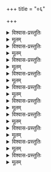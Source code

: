 +++
title = "०६"

+++

<details><summary>विश्वास-प्रस्तुतिः</summary>

आद्ये तु षष्ठशतकस्य मुनिस्तथार्तो  
नारीसमाधिम् अधिगम्य निजाम् अवस्थाम् ।  
अर्चा हरिम् कमपि पक्षिभिः अन्तिकस्थैः  
आपन्नरक्षणसदीक्षम् अबोधयत् सः ॥ ६–१ ॥
</details>

<details><summary>मूलम्</summary>

आद्ये तु षष्ठशतकस्य मुनिस्तथार्तो  
नारीसमाधिम् अधिगम्य निजाम् अवस्थाम् ।  
अर्चा हरिम् कमपि पक्षिभिः अन्तिकस्थैः  
आपन्नरक्षणसदीक्षम् अबोधयत् सः ॥ ६–१ ॥
</details>
 

<details><summary>विश्वास-प्रस्तुतिः</summary>

तावद्विलम्बम् असहन् प्रणयेन रोषात्  
कृष्णम् समागतम् अपि त्वरया विनिन्द्य ।  
तेन स्वसङ्गममनोरथिना द्वितीये  
सान्त्वोक्तिभिः समनुनीय समाहितोऽभूत् ॥ ६–२ ॥
</details>

<details><summary>मूलम्</summary>

तावद्विलम्बम् असहन् प्रणयेन रोषात्  
कृष्णम् समागतम् अपि त्वरया विनिन्द्य ।  
तेन स्वसङ्गममनोरथिना द्वितीये  
सान्त्वोक्तिभिः समनुनीय समाहितोऽभूत् ॥ ६–२ ॥
</details>

<details><summary>विश्वास-प्रस्तुतिः</summary>

कोपम् मम प्रणयजम् प्रशमय्य कृष्णः  
स्वाधीनताम् अतनुत इति स विस्मयः सः ।  
स्वीयाम् विरुद्धजगदाक्रुतिताम् च तेन  
सन्दर्शितम् अनुबभूव मुनिः तृतीये ॥ ६–३ ॥
</details>

<details><summary>मूलम्</summary>

कोपम् मम प्रणयजम् प्रशमय्य कृष्णः  
स्वाधीनताम् अतनुत इति स विस्मयः सः ।  
स्वीयाम् विरुद्धजगदाक्रुतिताम् च तेन  
सन्दर्शितम् अनुबभूव मुनिः तृतीये ॥ ६–३ ॥
</details>

<details><summary>विश्वास-प्रस्तुतिः</summary>

आनन्द शीतलितवागनुसन्दधीय  
कृष्णस्य वीर्यचरितानि अहमादरेण ।  
इत्थम् पुरास्वयम् अपेक्षितवान् मुनिः तत्  
लब्ध्वा समोऽस्ति न मम इति अवदत् चतुर्थे ॥ ६–४ ॥
</details>

<details><summary>मूलम्</summary>

आनन्द शीतलितवागनुसन्दधीय  
कृष्णस्य वीर्यचरितानि अहमादरेण ।  
इत्थम् पुरास्वयम् अपेक्षितवान् मुनिः तत्  
लब्ध्वा समोऽस्ति न मम इति अवदत् चतुर्थे ॥ ६–४ ॥
</details>

<details><summary>विश्वास-प्रस्तुतिः</summary>

तस्यापि मानसतयाऽनुभवस्य बाह्य-  
सम्श्लेषणैकपरचित्तमनःशरीरः ।  
आत्मानुरक्तजनम् आत्मनि निःस्पृहत्वम्  
निन्येऽधिपञ्चमम् अतिप्रवणोच्युते सः ॥ ६–५ ॥
</details>

<details><summary>मूलम्</summary>

तस्यापि मानसतयाऽनुभवस्य बाह्य-  
सम्श्लेषणैकपरचित्तमनःशरीरः ।  
आत्मानुरक्तजनम् आत्मनि निःस्पृहत्वम्  
निन्येऽधिपञ्चमम् अतिप्रवणोच्युते सः ॥ ६–५ ॥
</details>

<details><summary>विश्वास-प्रस्तुतिः</summary>

तस्मात् मुनिः प्रवणता विभवात् परस्मिन्  
पुंस्येव पुङ्खितमतिः पुरुषार्थसारे ।  
स्वस्य स्वकीयविषयेषु अखिलेषु षष्ठे  
स्वीयत्वबुद्धिः अवशात् गलिता इत्यवोचत्॥ ६–६ ॥
</details>

<details><summary>मूलम्</summary>

तस्मात् मुनिः प्रवणता विभवात् परस्मिन्  
पुंस्येव पुङ्खितमतिः पुरुषार्थसारे ।  
स्वस्य स्वकीयविषयेषु अखिलेषु षष्ठे  
स्वीयत्वबुद्धिः अवशात् गलिता इत्यवोचत्॥ ६–६ ॥
</details>

<details><summary>विश्वास-प्रस्तुतिः</summary>

कृष्णेन धारयितृपोषकभोग्ययोगी  
प्राप्तौ अतित्वरितधीः अखिलान् विहाय ।  
स्यादप्यलब्ध फलः इत्यवहीयमानः  
पार्श्वस्थितैर्मुनिरभूत् अधिसप्तमम् सः ॥ ६–७ ॥
</details>

<details><summary>मूलम्</summary>

कृष्णेन धारयितृपोषकभोग्ययोगी  
प्राप्तौ अतित्वरितधीः अखिलान् विहाय ।  
स्यादप्यलब्ध फलः इत्यवहीयमानः  
पार्श्वस्थितैर्मुनिरभूत् अधिसप्तमम् सः ॥ ६–७ ॥
</details>

<details><summary>विश्वास-प्रस्तुतिः</summary>

अप्येवम् आत्मफलदानविलम्बवन्तम्  
आलोक्य शौरिम् अथ यत्र च कुत्र चापि ।  
आवेद्य मत् स्थितिम् अधीनविभूतियुग्माः  
स्यात इति अयाचत सतः मुनिः अष्टमेन॥ ६–८ ॥
</details>

<details><summary>मूलम्</summary>

अप्येवम् आत्मफलदानविलम्बवन्तम्  
आलोक्य शौरिम् अथ यत्र च कुत्र चापि ।  
आवेद्य मत् स्थितिम् अधीनविभूतियुग्माः  
स्यात इति अयाचत सतः मुनिः अष्टमेन॥ ६–८ ॥
</details>
 

<details><summary>विश्वास-प्रस्तुतिः</summary>

आलोकनेपि विषयस्य भृशम् विभग्नः  
रूपे हरेः सकललोकमये निराशः ।  
अप्राकृते वपुषि लोलमनाः तमुच्चैः  
आकारयत् प्रलपितैः नवमे शठारिः ॥ ६–९ ॥
</details>

<details><summary>मूलम्</summary>

आलोकनेपि विषयस्य भृशम् विभग्नः  
रूपे हरेः सकललोकमये निराशः ।  
अप्राकृते वपुषि लोलमनाः तमुच्चैः  
आकारयत् प्रलपितैः नवमे शठारिः ॥ ६–९ ॥
</details>

<details><summary>विश्वास-प्रस्तुतिः</summary>

आर्तेः तथागततया मुनिः अब्जवासाम्  
आश्रित्य सङ्घटनकर्मणि जागरूकाम् ।  
आवेद्य चाधिदशमम् स्वम् अकिञ्चनत्वम्  
श्री वेङ्कटेशचरणौ शरणम् प्रपेदे ॥ ६–१० ॥
</details>

<details><summary>मूलम्</summary>

आर्तेः तथागततया मुनिः अब्जवासाम्  
आश्रित्य सङ्घटनकर्मणि जागरूकाम् ।  
आवेद्य चाधिदशमम् स्वम् अकिञ्चनत्वम्  
श्री वेङ्कटेशचरणौ शरणम् प्रपेदे ॥ ६–१० ॥
</details>

